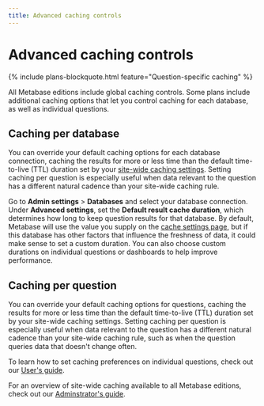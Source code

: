 ```yaml
---
title: Advanced caching controls
---
```


# Advanced caching controls

{% include plans-blockquote.html feature="Question-specific caching" %}

All Metabase editions include global caching controls. Some plans include additional caching options that let you control caching for each database, as well as individual questions.

## Caching per database

You can override your default caching options for each database connection, caching the results for more or less time than the default time-to-live (TTL) duration set by your [site-wide caching settings][caching-admin]. Setting caching per question is especially useful when data relevant to the question has a different natural cadence than your site-wide caching rule.

Go to **Admin settings** > **Databases** and select your database connection. Under **Advanced settings**, set the **Default result cache duration**, which determines how long to keep question results for that database. By default, Metabase will use the value you supply on the [cache settings page][caching-admin], but if this database has other factors that influence the freshness of data, it could make sense to set a custom duration. You can also choose custom durations on individual questions or dashboards to help improve performance.

## Caching per question

You can override your default caching options for questions, caching the results for more or less time than the default time-to-live (TTL) duration set by your site-wide caching settings. Setting caching per question is especially useful when data relevant to the question has a different natural cadence than your site-wide caching rule, such as when the question queries data that doesn't change often.

To learn how to set caching preferences on individual questions, check out our [User's guide][caching].

For an overview of site-wide caching available to all Metabase editions, check out our [Adminstrator's guide][caching-admin].

[caching]: ../users-guide/06-sharing-answers.md#caching-results
[caching-admin]: ../administration-guide/14-caching.html